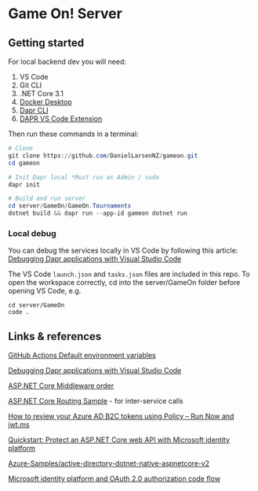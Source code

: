 # Game On! Server

## Getting started

For local backend dev you will need: 

1. VS Code
1. Git CLI
1. .NET Core 3.1
1. [Docker Desktop](https://www.docker.com/products/docker-desktop)
1. [Dapr CLI](https://docs.dapr.io/getting-started/install-dapr-cli/)
1. [DAPR VS Code Extension](https://github.com/microsoft/vscode-dapr)

Then run these commands in a terminal:

```powershell
# Clone
git clone https://github.com/DanielLarsenNZ/gameon.git
cd gameon

# Init Dapr local *Must run as Admin / sudo
dapr init

# Build and run server
cd server/GameOn/GameOn.Tournaments
dotnet build && dapr run --app-id gameon dotnet run
```

### Local debug

You can debug the services locally in VS Code by following this article: [Debugging Dapr applications with Visual Studio Code](https://blog.ehn.nu/2020/03/debugging-dapr-applications-with-visual-studio-code/)

The VS Code `launch.json` and `tasks.json` files are included in this repo. To open the workspace correctly, cd into the server/GameOn folder before opening VS Code, e.g.

    cd server/GameOn
    code .

## Links & references

[GitHub Actions Default environment variables](https://docs.github.com/en/free-pro-team@latest/actions/reference/environment-variables#default-environment-variables)

[Debugging Dapr applications with Visual Studio Code](https://blog.ehn.nu/2020/03/debugging-dapr-applications-with-visual-studio-code/)

[ASP.NET Core Middleware order](https://docs.microsoft.com/en-us/aspnet/core/fundamentals/middleware/?view=aspnetcore-3.1)

[ASP.NET Core Routing Sample](https://github.com/dapr/dotnet-sdk/tree/master/samples/AspNetCore/RoutingSample) - for inter-service calls

[How to review your Azure AD B2C tokens using Policy – Run Now and jwt.ms](https://saraford.net/2017/09/18/how-to-review-your-azure-ad-b2c-tokens-using-policy-run-now-and-jwt-ms/)

[Quickstart: Protect an ASP.NET Core web API with Microsoft identity platform](https://docs.microsoft.com/en-us/azure/active-directory/develop/quickstart-v2-aspnet-core-web-api)

[Azure-Samples/active-directory-dotnet-native-aspnetcore-v2](https://github.com/Azure-Samples/active-directory-dotnet-native-aspnetcore-v2)

[Microsoft identity platform and OAuth 2.0 authorization code flow](https://docs.microsoft.com/en-us/azure/active-directory/develop/v2-oauth2-auth-code-flow#request-an-access-token)